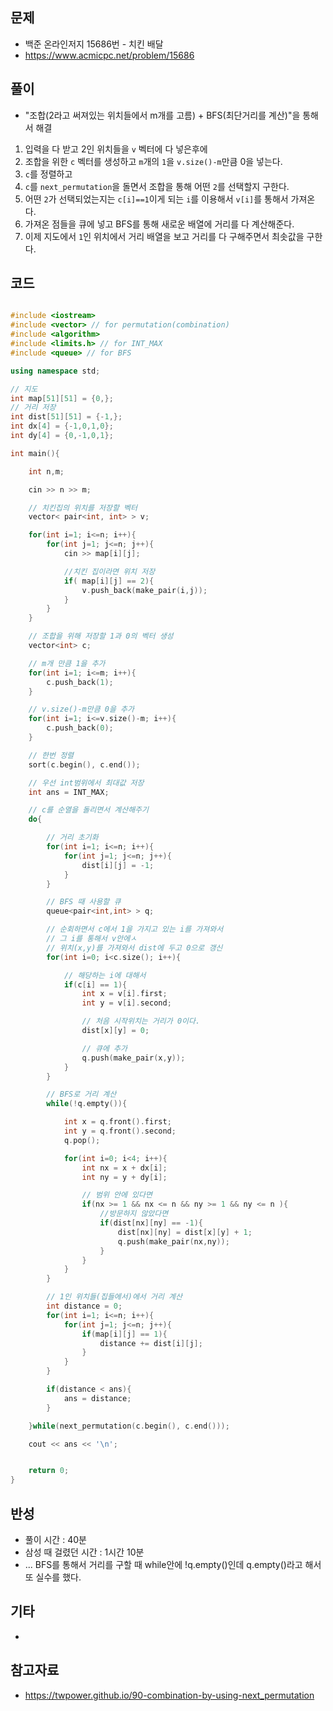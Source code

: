 ## 문제

- 백준 온라인저지 15686번 - 치킨 배달
- https://www.acmicpc.net/problem/15686

## 풀이

- "조합(2라고 써져있는 위치들에서 m개를 고름) + BFS(최단거리를 계산)"을 통해서 해결

1. 입력을 다 받고 2인 위치들을 ```v``` 벡터에 다 넣은후에
2. 조합을 위한 ```c``` 벡터를 생성하고 ```m```개의 ```1```을 ```v.size()-m```만큼 0을 넣는다.
3. ```c```를 정렬하고
4. ```c```를 ```next_permutation```을 돌면서 조합을 통해 어떤 ```2```를 선택할지 구한다.
5. 어떤 ```2```가 선택되었는지는 ```c[i]==1```이게 되는 ```i```를 이용해서 ```v[i]```를 통해서 가져온다.
6. 가져온 점들을 큐에 넣고 BFS를 통해 새로운 배열에 거리를 다 계산해준다.
7. 이제 지도에서 ```1```인 위치에서 거리 배열을 보고 거리를 다 구해주면서 최솟값을 구한다.

## 코드

```cpp

#include <iostream>
#include <vector> // for permutation(combination)
#include <algorithm>
#include <limits.h> // for INT_MAX
#include <queue> // for BFS

using namespace std;

// 지도
int map[51][51] = {0,};
// 거리 저장
int dist[51][51] = {-1,};
int dx[4] = {-1,0,1,0};
int dy[4] = {0,-1,0,1};

int main(){

	int n,m;

	cin >> n >> m;

	// 치킨집의 위치를 저장할 벡터
	vector< pair<int, int> > v;

	for(int i=1; i<=n; i++){
		for(int j=1; j<=n; j++){
			cin >> map[i][j];

			//치킨 집이라면 위치 저장
			if( map[i][j] == 2){
				v.push_back(make_pair(i,j));
			}
		}
	}

	// 조합을 위해 저장할 1과 0의 벡터 생성
	vector<int> c;

	// m개 만큼 1을 추가
	for(int i=1; i<=m; i++){
		c.push_back(1);
	}

	// v.size()-m만큼 0을 추가
	for(int i=1; i<=v.size()-m; i++){
		c.push_back(0);
	}

	// 한번 정렬
	sort(c.begin(), c.end());

	// 우선 int범위에서 최대값 저장
	int ans = INT_MAX;

	// c를 순열을 돌리면서 계산해주기
	do{

		// 거리 초기화
		for(int i=1; i<=n; i++){
			for(int j=1; j<=n; j++){
				dist[i][j] = -1;
			}
		}

		// BFS 때 사용할 큐
		queue<pair<int,int> > q;

		// 순회하면서 c에서 1을 가지고 있는 i를 가져와서
		// 그 i를 통해서 v안에ㅅ
		// 위치(x,y)를 가져와서 dist에 두고 0으로 갱신
		for(int i=0; i<c.size(); i++){

			// 해당하는 i에 대해서
			if(c[i] == 1){
				int x = v[i].first;
				int y = v[i].second;

				// 처음 시작위치는 거리가 0이다.
				dist[x][y] = 0;

				// 큐에 추가
				q.push(make_pair(x,y));
			}
		}

		// BFS로 거리 계산
		while(!q.empty()){

			int x = q.front().first;
			int y = q.front().second;
			q.pop();

			for(int i=0; i<4; i++){
				int nx = x + dx[i];
				int ny = y + dy[i];

				// 범위 안에 있다면
				if(nx >= 1 && nx <= n && ny >= 1 && ny <= n ){
					//방문하지 않았다면
					if(dist[nx][ny] == -1){
						dist[nx][ny] = dist[x][y] + 1;
						q.push(make_pair(nx,ny));
					}
				}
			}
		}

		// 1인 위치들(집들에서)에서 거리 계산
		int distance = 0;
		for(int i=1; i<=n; i++){
			for(int j=1; j<=n; j++){
				if(map[i][j] == 1){
					distance += dist[i][j];
				}
			}
		}

		if(distance < ans){
			ans = distance;
		}

	}while(next_permutation(c.begin(), c.end()));

	cout << ans << '\n';


	return 0;
}

```

## 반성

- 풀이 시간 : 40분
- 삼성 때 걸렸던 시간 : 1시간 10분
- ... BFS를 통해서 거리를 구할 때 while안에 !q.empty()인데 q.empty()라고 해서 또 실수를 했다.

## 기타

- 

## 참고자료

- https://twpower.github.io/90-combination-by-using-next_permutation
